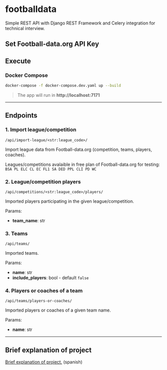 # footballdata

Simple REST API with Django REST Framework and Celery integration for technical interview.

## Set Football-data.org API Key

## Execute
### Docker Compose
```bash
docker-compose -f docker-compose.dev.yaml up --build
```

> The app will run in **http://localhost:7171**

----------------

## Endpoints

### 1. Import league/competition
`/api/import-league/<str:league_code>/`

Import league data from Football-data.org (competition, teams, players, coaches).

Leagues/competitions avalaible in free plan of Football-data.org for testing:
`BSA PL ELC CL EC FL1 SA DED PPL CLI PD WC`

### 2. League/competition players
`/api/competitions/<str:league_code>/players/`

Imported players participating in the given league/competition.

Params:
- **team_name**: str

### 3. Teams
`/api/teams/`

Imported teams.

Params:
- **name**: str
- **include_players**: bool - default `false`

### 4. Players or coaches of a team
`/api/teams/players-or-coaches/`

Imported players or coaches of a given team name.

Params:
- **name**: str

----------------

## Brief explanation of project

[Brief explanation of project.](./DOCS.md) (spanish)